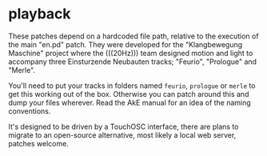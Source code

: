 # playback #
These patches depend on a hardcoded file path, relative to the execution of the 
main "en.pd" patch. They were developed for the "Klangbewegung Maschine" 
project where the (((20Hz))) team designed motion and light to accompany three 
Einsturzende Neubauten tracks; "Feurio", "Prologue" and "Merle".   

You'll need to put your tracks in folders named <code>feurio</code>, 
<code>prologue</code> or <code>merle</code> to get this working out of the box. 
Otherwise you can patch around this and dump your files wherever. Read the AkE 
manual for an idea of the naming conventions. 

It's designed to be driven by a TouchOSC interface, there are plans to migrate 
to an open-source alternative, most likely a local web server, patches welcome.

